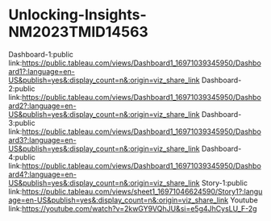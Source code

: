 # Unlocking-Insights-NM2023TMID14563
Dashboard-1:public link:https://public.tableau.com/views/Dashboard1_16971039345950/Dashboard1?:language=en-US&publish=yes&:display_count=n&:origin=viz_share_link
Dashboard-2:public link:https://public.tableau.com/views/Dashboard1_16971039345950/Dashboard2?:language=en-US&publish=yes&:display_count=n&:origin=viz_share_link
Dashboard-3:public link:https://public.tableau.com/views/Dashboard1_16971039345950/Dashboard3?:language=en-US&publish=yes&:display_count=n&:origin=viz_share_link
Dashboard-4:public link:https://public.tableau.com/views/Dashboard1_16971039345950/Dashboard4?:language=en-US&publish=yes&:display_count=n&:origin=viz_share_link
Story-1:public link:https://public.tableau.com/views/sheet1_16971046624590/Story1?:language=en-US&publish=yes&:display_count=n&:origin=viz_share_link
Youtube link:https://youtube.com/watch?v=2kwGY9VQhJU&si=e5g4JhCysLU_F-2g
